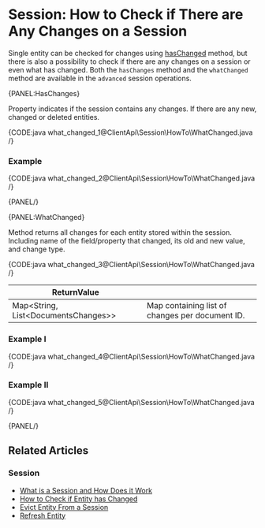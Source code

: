# Session: How to Check if There are Any Changes on a Session

Single entity can be checked for changes using [hasChanged](../../../client-api/session/how-to/check-if-entity-has-changed) method, but there is also a possibility to check if there are any changes on a session or even what has changed. Both the `hasChanges`  method and the `whatChanged` method are available in the `advanced` session operations.

{PANEL:HasChanges}

Property indicates if the session contains any changes. If there are any new, changed or deleted entities.

{CODE:java what_changed_1@ClientApi\Session\HowTo\WhatChanged.java /}

### Example

{CODE:java what_changed_2@ClientApi\Session\HowTo\WhatChanged.java /}

{PANEL/}

{PANEL:WhatChanged}

Method returns all changes for each entity stored within the session. Including name of the field/property that changed, its old and new value, and change type. 

{CODE:java what_changed_3@ClientApi\Session\HowTo\WhatChanged.java /}

| ReturnValue | |
| ------------- | ----- |
| Map<String, List&lt;DocumentsChanges&gt;> | Map containing list of changes per document ID. |

### Example I

{CODE:java what_changed_4@ClientApi\Session\HowTo\WhatChanged.java /}

### Example II

{CODE:java what_changed_5@ClientApi\Session\HowTo\WhatChanged.java /}

{PANEL/}

## Related Articles

### Session

- [What is a Session and How Does it Work](../../../client-api/session/what-is-a-session-and-how-does-it-work)
- [How to Check if Entity has Changed](../../../client-api/session/how-to/check-if-entity-has-changed)
- [Evict Entity From a Session](../../../client-api/session/how-to/evict-entity-from-a-session)
- [Refresh Entity](../../../client-api/session/how-to/refresh-entity)
